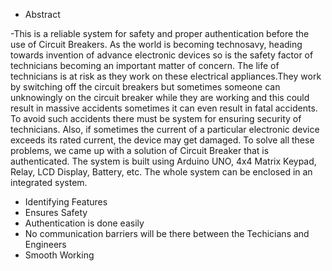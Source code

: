 - Abstract

 -This is a reliable system for safety and proper authentication before the use of Circuit Breakers.
As the world is becoming technosavy, heading towards invention of advance electronic devices so is the safety factor of technicians becoming an important matter of concern.
The life of technicians is at risk as they work on these electrical appliances.They work by switching off the circuit breakers but sometimes someone can unknowingly on the circuit breaker while they are working and this could result in massive accidents sometimes it can even result in fatal accidents.
To avoid such accidents there must be system for ensuring security of technicians.
Also, if sometimes the current of a particular electronic device exceeds its rated current, the device may get damaged.
To solve all these problems, we came up with a solution of Circuit Breaker that is authenticated.
The system is built using Arduino UNO, 4x4 Matrix Keypad, Relay, LCD Display, Battery, etc.
The whole system can be enclosed in an integrated system.


- Identifying Features
 - Ensures Safety
 - Authentication is done easily
 - No communication barriers will be there between the Techicians and Engineers
 - Smooth Working 
